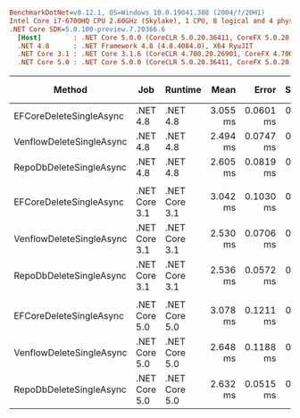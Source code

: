 ``` ini

BenchmarkDotNet=v0.12.1, OS=Windows 10.0.19041.388 (2004/?/20H1)
Intel Core i7-6700HQ CPU 2.60GHz (Skylake), 1 CPU, 8 logical and 4 physical cores
.NET Core SDK=5.0.100-preview.7.20366.6
  [Host]        : .NET Core 5.0.0 (CoreCLR 5.0.20.36411, CoreFX 5.0.20.36411), X64 RyuJIT
  .NET 4.8      : .NET Framework 4.8 (4.8.4084.0), X64 RyuJIT
  .NET Core 3.1 : .NET Core 3.1.6 (CoreCLR 4.700.20.26901, CoreFX 4.700.20.31603), X64 RyuJIT
  .NET Core 5.0 : .NET Core 5.0.0 (CoreCLR 5.0.20.36411, CoreFX 5.0.20.36411), X64 RyuJIT


```
|                   Method |           Job |       Runtime |     Mean |     Error |    StdDev |   Median | Ratio | RatioSD |  Gen 0 | Gen 1 | Gen 2 | Allocated |
|------------------------- |-------------- |-------------- |---------:|----------:|----------:|---------:|------:|--------:|-------:|------:|------:|----------:|
|  EFCoreDeleteSingleAsync |      .NET 4.8 |      .NET 4.8 | 3.055 ms | 0.0601 ms | 0.0936 ms | 3.068 ms |  1.00 |    0.00 | 7.8125 |     - |     - |  31.63 KB |
| VenflowDeleteSingleAsync |      .NET 4.8 |      .NET 4.8 | 2.494 ms | 0.0747 ms | 0.2167 ms | 2.479 ms |  0.82 |    0.07 | 3.9063 |     - |     - |  13.94 KB |
|  RepoDbDeleteSingleAsync |      .NET 4.8 |      .NET 4.8 | 2.605 ms | 0.0819 ms | 0.2349 ms | 2.573 ms |  0.86 |    0.08 | 3.9063 |     - |     - |  16.69 KB |
|                          |               |               |          |           |           |          |       |         |        |       |       |           |
|  EFCoreDeleteSingleAsync | .NET Core 3.1 | .NET Core 3.1 | 3.042 ms | 0.1030 ms | 0.3021 ms | 2.995 ms |  1.00 |    0.00 | 3.9063 |     - |     - |  19.56 KB |
| VenflowDeleteSingleAsync | .NET Core 3.1 | .NET Core 3.1 | 2.530 ms | 0.0706 ms | 0.1968 ms | 2.506 ms |  0.84 |    0.09 |      - |     - |     - |   7.47 KB |
|  RepoDbDeleteSingleAsync | .NET Core 3.1 | .NET Core 3.1 | 2.536 ms | 0.0572 ms | 0.1545 ms | 2.541 ms |  0.85 |    0.10 |      - |     - |     - |   9.57 KB |
|                          |               |               |          |           |           |          |       |         |        |       |       |           |
|  EFCoreDeleteSingleAsync | .NET Core 5.0 | .NET Core 5.0 | 3.078 ms | 0.1211 ms | 0.3572 ms | 3.003 ms |  1.00 |    0.00 | 3.9063 |     - |     - |  19.96 KB |
| VenflowDeleteSingleAsync | .NET Core 5.0 | .NET Core 5.0 | 2.648 ms | 0.1188 ms | 0.3445 ms | 2.519 ms |  0.87 |    0.15 |      - |     - |     - |   7.44 KB |
|  RepoDbDeleteSingleAsync | .NET Core 5.0 | .NET Core 5.0 | 2.632 ms | 0.0515 ms | 0.0754 ms | 2.632 ms |  0.88 |    0.11 | 3.9063 |     - |     - |  17.23 KB |
